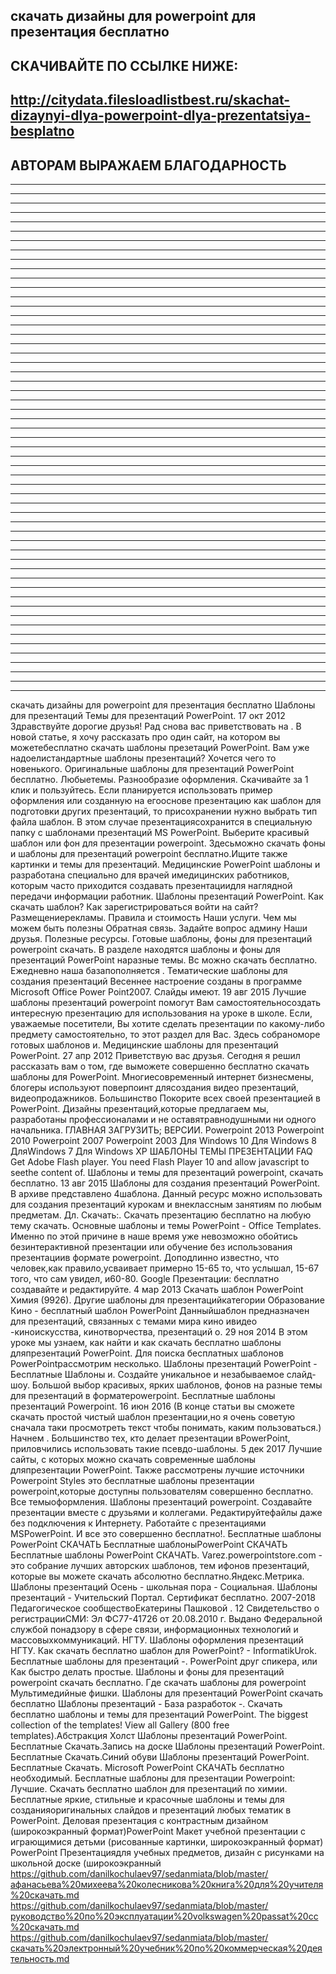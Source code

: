скачать дизайны для powerpoint для презентация бесплатно
--------------------------------------------------
СКАЧИВАЙТЕ ПО ССЫЛКЕ НИЖЕ:
--------------------------------------------------
http://citydata.filesloadlistbest.ru/skachat-dizaynyi-dlya-powerpoint-dlya-prezentatsiya-besplatno
--------------------------------------------------
АВТОРАМ ВЫРАЖАЕМ БЛАГОДАРНОСТЬ
--------------------------------------------------
--------------------------------------------------
--------------------------------------------------
--------------------------------------------------
--------------------------------------------------
--------------------------------------------------
--------------------------------------------------
--------------------------------------------------
--------------------------------------------------
--------------------------------------------------
--------------------------------------------------
--------------------------------------------------
--------------------------------------------------
--------------------------------------------------
--------------------------------------------------
--------------------------------------------------
--------------------------------------------------
--------------------------------------------------
--------------------------------------------------
--------------------------------------------------
--------------------------------------------------
--------------------------------------------------
--------------------------------------------------
--------------------------------------------------
--------------------------------------------------
--------------------------------------------------
--------------------------------------------------
--------------------------------------------------
--------------------------------------------------
--------------------------------------------------
--------------------------------------------------
--------------------------------------------------
--------------------------------------------------
--------------------------------------------------
--------------------------------------------------
--------------------------------------------------
--------------------------------------------------
--------------------------------------------------
--------------------------------------------------
--------------------------------------------------
--------------------------------------------------
--------------------------------------------------
--------------------------------------------------
--------------------------------------------------
--------------------------------------------------
--------------------------------------------------
--------------------------------------------------
--------------------------------------------------
--------------------------------------------------
--------------------------------------------------
--------------------------------------------------
--------------------------------------------------
--------------------------------------------------
--------------------------------------------------
--------------------------------------------------
--------------------------------------------------
скачать дизайны для powerpoint для презентация бесплатно Шаблоны для презентаций  Темы для презентаций PowerPoint. 17 окт 2012  Здравствуйте дорогие друзья! Рад снова вас приветствовать на . В новой статье, я хочу рассказать про один сайт, на котором вы можетебесплатно скачать шаблоны презетаций PowerPoint. Вам уже надоелистандартные шаблоны презентаций? Хочется чего то новенького. Оригинальные шаблоны для презентаций PowerPoint бесплатно. Любыетемы. Разнообразие оформления. Скачивайте за 1 клик и пользуйтесь. Если планируется использовать пример оформления или созданную на егооснове презентацию как шаблон для подготовки других презентаций, то присохранении нужно выбрать тип файла  шаблон. В этом случае презентациясохранится в специальную папку с шаблонами презентаций MS PowerPoint. Выберите красивый шаблон или фон для презентации powerpoint. Здесьможно скачать фоны и шаблоны для презентаций powerpoint бесплатно.Ищите также картинки и темы для презентаций. Медицинские PowerPoint шаблоны и разработана специально для врачей имедицинских работников, которым часто приходится создавать презентациидля наглядной передачи информации работник. Шаблоны презентаций PowerPoint. Как скачать шаблон? Как зарегистрироваться  войти на сайт? Размещениерекламы. Правила и стоимость  Наши услуги. Чем мы можем быть полезны Обратная связь. Задайте вопрос админу  Наши друзья. Полезные ресурсы. Готовые шаблоны, фоны для презентаций powerpoint скачать. В разделе находятся шаблоны и фоны для презентаций PowerPoint наразные темы.  Вс можно скачать бесплатно. Ежедневно наша базапополняется . Тематические шаблоны для создания презентаций Весеннее настроение созданы в программе Microsoft Office Power Point2007. Слайды имеют. 19 авг 2015  Лучшие шаблоны презентаций powerpoint помогут Вам самостоятельносоздать интересную презентацию для использования на уроке в школе. Если, уважаемые посетители, Вы хотите сделать презентации по какому-либо предмету самостоятельно, то этот раздел для Вас. Здесь собраноморе готовых шаблонов и. Медицинские шаблоны для презентаций PowerPoint. 27 апр 2012  Приветствую вас друзья. Сегодня я решил рассказать вам о том, где выможете совершенно бесплатно скачать шаблоны для PowerPoint. Многиесовременный интернет бизнесмены, блогеры используют поверпоинт длясоздания видео презентаций, видеопродажников. Большинство
Покорите всех своей презентацией в PowerPoint. Дизайны презентаций,которые предлагаем мы, разработаны профессионалами и не оставятравнодушными ни одного начальника. ГЛАВНАЯ  ЗАГРУЗИТЬ; ВЕРСИИ. Powerpoint 2013  Powerpoint 2010 Powerpoint 2007  Powerpoint 2003  Для Windows 10  Для Windows 8  ДляWindows 7  Для Windows XP  ШАБЛОНЫ  ТЕМЫ  ПРЕЗЕНТАЦИИ  FAQ Get Adobe Flash player. You need Flash Player 10 and allow javascript to seethe content of. Шаблоны и темы для презентаций powerpoint, скачать бесплатно. 13 авг 2015  Шаблоны для создания презентаций PowerPoint. В архиве представлено 4шаблона. Данный ресурс можно использовать для создания презентаций курокам и внеклассным занятиям по любым предметам. Дл.  Скачать:. Скачать презентацию бесплатно на любую тему скачать. Основные шаблоны и темы PowerPoint - Office Templates. Именно по этой причине в наше время уже невозможно обойтись безинтерактивной презентации или обучение без использования презентациив формате powerpoint. Доподлинно известно, что человек,как правило,усваивает примерно 15-65 то, что услышал, 15-67 того, что сам увидел, и60-80. Google Презентации: бесплатно создавайте и редактируйте. 4 мар 2013  Скачать шаблон PowerPoint Химия (9926). Другие шаблоны для презентацийкатегории Образование  Кино - бесплатный шаблон PowerPoint Данныйшаблон предназначен для презентаций, связанных с темами мира кино ивидео -киноискусства, кинотворчества, презентаций о. 29 ноя 2014  В этом уроке мы узнаем, как найти и как скачать бесплатно шаблоны дляпрезентаций PowerPoint. Для поиска бесплатных шаблонов PowerPointрассмотрим несколько. Шаблоны презентаций PowerPoint - Бесплатные Шаблоны и. Создайте уникальное и незабываемое слайд-шоу. Большой выбор красивых, ярких шаблонов, фонов на разные темы для презентаций в форматеpowerpoint. Бесплатные шаблоны презентаций Powerpoint. 16 июн 2016  (В конце статьи вы сможете скачать простой чистый шаблон презентации,но я очень советую сначала таки просмотреть текст  чтобы понимать, каким пользоваться.) Начнем . Большинство тех, кто делает презентации вPowerPoint, приловчились использовать такие псевдо-шаблоны.
5 дек 2017  Лучшие сайты, с которых можно скачать современные шаблоны дляпрезентации PowerPoint. Также рассмотрены лучшие источники Powerpoint Styles  это бесплатные шаблоны презентации powerpoint,которые доступны пользователям совершенно бесплатно. Все темыоформления. Шаблоны презентаций powerpoint. Создавайте презентации вместе с друзьями и коллегами. Редактируйтефайлы даже без подключения к Интернету. Работайте с презентациями MSPowerPoint. И все это совершенно бесплатно!. Бесплатные шаблоны PowerPoint СКАЧАТЬ  Бесплатные шаблоныPowerPoint СКАЧАТЬ  Бесплатные шаблоны PowerPoint СКАЧАТЬ. Varez.powerpointstore.com - это собрание лучших авторских шаблонов, тем ифонов презентаций, которые вы можете скачать абсолютно бесплатно.Яндекс.Метрика. Шаблоны презентаций Осень - школьная пора - Социальная. Шаблоны презентаций - Учительский Портал. Сертификат  бесплатно. 2007-2018 Педагогическое сообществоЕкатерины Пашковой  . 12 Свидетельство о регистрацииСМИ: Эл ФС77-41726 от 20.08.2010 г. Выдано Федеральной службой понадзору в сфере связи, информационных технологий и массовыхкоммуникаций. НГТУ. Шаблоны оформления презентаций НГТУ. Как скачать бесплатно шаблон для PowerPoint? - InformatikUrok. Бесплатные шаблоны для презентаций -. PowerPoint  друг спикера, или Как быстро делать простые. Шаблоны и фоны для презентаций powerpoint скачать бесплатно. Где скачать шаблоны для powerpoint  Мультимедийные фишки. Шаблоны для презентаций PowerPoint скачать бесплатно
Шаблоны презентаций - База разработок  -. Скачать бесплатно шаблоны и темы для презентаций PowerPoint. The biggest collection of the templates! View all Gallery (800 free templates).Абстракция Холст Шаблоны презентаций PowerPoint. Бесплатные Скачать.Запись на доске Шаблоны презентаций PowerPoint. Бесплатные Скачать.Синий обуви Шаблоны презентаций PowerPoint. Бесплатные Скачать. Microsoft PowerPoint СКАЧАТЬ бесплатно  необходимый. Бесплатные шаблоны для презентации Powerpoint: Лучшие. Скачать бесплатно шаблон для презентаций по химии. Бесплатные яркие, стильные и красочные шаблоны и темы для созданияоригинальных слайдов и презентаций любых тематик в PowerPoint. Деловая презентация с контрастным дизайном (широкоэкранный формат)PowerPoint  Макет учебной презентации с играющимися детьми (рисованные картинки, широкоэкранный формат) PowerPoint  Презентациядля учебных предметов, дизайн с рисунками на школьной доске (широкоэкранный
https://github.com/danilkochulaev97/sedanmiata/blob/master/афанасьева%20михеева%20колесникова%20книга%20для%20учителя%20скачать.md
https://github.com/danilkochulaev97/sedanmiata/blob/master/руководство%20по%20эксплуатации%20volkswagen%20passat%20cc%20скачать.md
https://github.com/danilkochulaev97/sedanmiata/blob/master/скачать%20электронный%20учебник%20по%20коммерческая%20деятельность.md